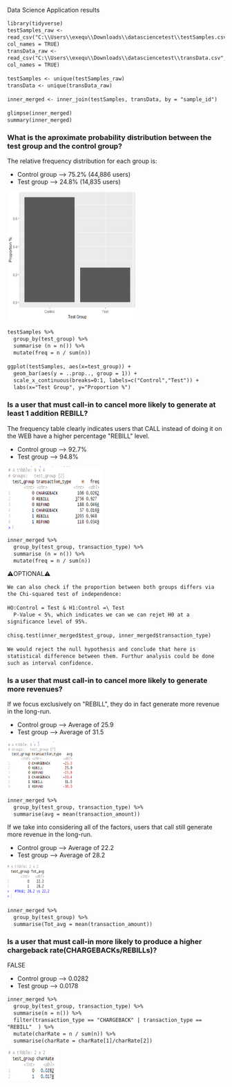  Data Science Application results 

```
library(tidyverse)
testSamples_raw <- read_csv("C:\\Users\\exequ\\Downloads\\datasciencetest\\testSamples.csv", col_names = TRUE)
transData_raw <- read_csv("C:\\Users\\exequ\\Downloads\\datasciencetest\\transData.csv", col_names = TRUE)

testSamples <- unique(testSamples_raw)
transData <- unique(transData_raw)

inner_merged <- inner_join(testSamples, transData, by = "sample_id")

glimpse(inner_merged)
summary(inner_merged)
```

### What is the aproximate probability distribution between the test group and the control group?
The relative frequency distribution for each group is:

   - Control group --> 75.2% (44,886 users) 
   - Test group --> 24.8% (14,835 users)
 
 <img src="/IMG.png" height="300" width="300">
 
```
testSamples %>%
  group_by(test_group) %>%
  summarise (n = n()) %>%
  mutate(freq = n / sum(n))

ggplot(testSamples, aes(x=test_group)) + 
  geom_bar(aes(y = ..prop.., group = 1)) +
  scale_x_continuous(breaks=0:1, labels=c("Control","Test")) +
  labs(x="Test Group", y="Proportion %")
```

### Is a user that must call-in to cancel more likely to generate at least 1 addition REBILL? 
The frequency table clearly indicates users that CALL instead of doing it on the WEB have a higher percentage "REBILL" level. 

   - Control group --> 92.7%  
   - Test group --> 94.8%
   
 <img src="/q1.1.png" height="145" width="220">

```
inner_merged %>%
  group_by(test_group, transaction_type) %>%
  summarise (n = n()) %>%
  mutate(freq = n / sum(n))
```  


:warning:OPTIONAL:warning:
```
We can also check if the proportion between both groups differs via the Chi-squared test of independence: 

HO:Control = Test & H1:Control =\ Test
  P-Value < 5%, which indicates we can we can rejet H0 at a significance level of 95%. 

chisq.test(inner_merged$test_group, inner_merged$transaction_type) 

We would reject the null hypothesis and conclude that here is statistical difference between them. Furthur analysis could be done such as interval confidence. 
``` 
 
### Is a user that must call-in to cancel more likely to generate more revenues? 
If we focus exclusively on "REBILL", they do in fact generate more revenue in the long-run.   
   - Control group --> Average of 25.9
   - Test group --> Average of 31.5

<img src="/q3.1.png" height="110" width="160">

```
inner_merged %>%
  group_by(test_group, transaction_type) %>%
  summarise(avg = mean(transaction_amount)) 
```

If we take into considering all of the factors, users that call still generate more revenue in the long-run.
   - Control group --> Average of 22.2  
   - Test group --> Average of 28.2 
   
<img src="/q3.2.png" height="80" width="100">

```
inner_merged %>%
  group_by(test_group) %>%
  summarise(Tot_avg = mean(transaction_amount)) 
```

### Is a user that must call-in more likely to produce a higher chargeback rate(CHARGEBACKs/REBILLs)?
FALSE

   - Control group --> 0.0282
   - Test group --> 0.0178

```
inner_merged %>%
  group_by(test_group, transaction_type) %>%
  summarise(n = n()) %>%
  filter(transaction_type == "CHARGEBACK" | transaction_type == "REBILL"  ) %>%
  mutate(charRate = n / sum(n)) %>%
  summarise(charRate = charRate[1]/charRate[2])
```
 <img src="/q4.1.png" height="70" width="120">
